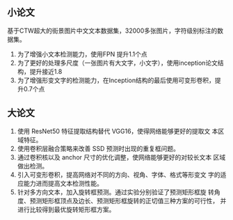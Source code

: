 ## 小论文
基于CTW超大的街景图片中文文本数据集，32000多张图片，字符级别标注的数据集。
1. 为了增强小文本检测能力，使用FPN  提升1.1个点
2. 为了更好的处理多尺度（一张图片有大文字，小文字），使用inception论文结构，提升接近1.8
3. 为了增强形变文字的检测能力，在Inception结构的最后使用可变形卷积，提升0.7个点

## 大论文
1. 使用 ResNet50 特征提取结构替代 VGG16，使得网络能够更好的提取文 本区域特征。
2. 使用卷积层融合策略来改善 SSD 预测时出现的重复框问题。
3. 通过卷积核以及 anchor 尺寸的优化调整，使网络能够更好的对较长文本 区域做出检测。
4. 引入可变形卷积，提高网络对不同的方向、视角、字体、格式等形变文 字的适应能力进而提高文本检测性能。
5. 针对多方向文本，加入旋转框预测。通过实验分别验证了预测矩形框旋 转角度、预测矩形框顶点及边长、预测矩形框旋转的正切值三种方案的可行性， 并进行比较得到最优旋转矩形框方案。